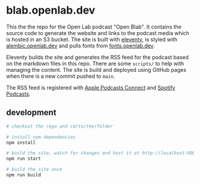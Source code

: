# blab.openlab.dev

This the the repo for the Open Lab podcast "Open Blab". It contains the source code to generate the website and links to the podcast media which is hosted in an S3 bucket.
The site is built with [eleventy](https://www.11ty.dev/), is styled with [alembic.openlab.dev](https://alembic.openlab.dev/) and pulls fonts from [fonts.openlab.dev](https://fonts.openlab.dev/).

Eleventy builds the site and generates the RSS feed for the podcast based on the markdown files in this repo.
There are some `scripts/` to help with managing the content.
The site is build and deployed using GitHub pages when there is a new commit pushed to `main`.

The RSS feed is registered with [Apple Podcasts Connect](https://podcastsconnect.apple.com/)
and [Spotify Podcasts](https://podcasters.spotify.com).

## development

```sh
# checkout the repo and cd/to/the/folder

# install npm dependencies
npm install

# build the site, watch for changes and host it at http://localhost:8080
npm run start

# build the site once
npm run build
```
